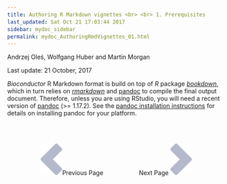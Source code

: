 ```yaml
---
title: Authoring R Markdown vignettes <br> <br> 1. Prerequisites
last_updated: Sat Oct 21 17:03:44 2017
sidebar: mydoc_sidebar
permalink: mydoc_AuthoringRmdVignettes_01.html
---
```

Andrzej Oleś, Wolfgang Huber and Martin Morgan

Last update: 21 October, 2017 




_Bioconductor_ R Markdown format is build on top of _R_ package *[bookdown](https://CRAN.R-project.org/package=bookdown)*, which in turn relies on *[rmarkdown](https://CRAN.R-project.org/package=rmarkdown)* and [pandoc](http://johnmacfarlane.net/pandoc/) to compile the final output document.
Therefore, unless you are using RStudio, you will need a recent version of [pandoc](http://johnmacfarlane.net/pandoc/) (>= 1.17.2). See the [pandoc installation instructions](https://github.com/rstudio/rmarkdown/blob/master/PANDOC.md) for details on installing pandoc for your platform.


<br><br><center><a href="mydoc_AuthoringRmdVignettes_01.html"><img src="images/left_arrow.png" alt="Previous page."></a>Previous Page &nbsp; &nbsp; &nbsp; &nbsp; &nbsp; &nbsp; &nbsp; &nbsp; &nbsp; &nbsp; Next Page
<a href="mydoc_AuthoringRmdVignettes_02.html"><img src="images/right_arrow.png" alt="Next page."></a></center>
